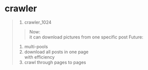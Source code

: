 # crawler
>1. crawler_1024
>>Now: </br> it can download pictures from one specific post
>>Future: </br> 
>1. multi-pools
>2. download all posts in one page <br>with efficiency
>3. crawl through pages to pages 
